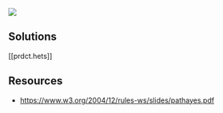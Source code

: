 
![](/assets/images/2024-03-05-15-29-59.png)

## Solutions

[[prdct.hets]]

## Resources

- https://www.w3.org/2004/12/rules-ws/slides/pathayes.pdf